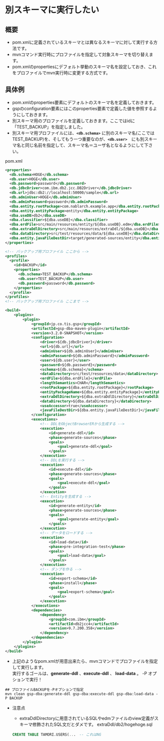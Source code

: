 # 別スキーマに実行したい

## 概要
* pom.xmlに定義されているスキーマとは異なるスキーマに対して実行する方法です。
* mvnコマンド実行時にプロファイルを指定して対象スキーマを切り替えます。
* pom.xmlのpropertiesにデフォルト挙動のスキーマ名を設定しておき、これをプロファイルでmvn実行時に変更する方式です。

## 具体例

* pom.xmlのproperties要素にデフォルトのスキーマ名を定義しておきます。  
* gspのconfiguration要素にはこのproperties要素で定義した値を参照するようにしておきます。
* 別スキーマ用のプロファイルを定義しておきます。ここではidに「TEST_BACKUP」を指定しました。
* 別スキーマ用プロファイルには、**`<db.schema>`** に別のスキーマ名(ここではTEST_BACKUP)を、そしてもう一つ重要なのが、**`<db.user>`**　にも別スキーマ名と同じ名前を指定して、スキーマ名＝ユーザ名となるようにして下さい。

pom.xml
```xml
<properties>
  <db.schema>HOGE</db.schema>
  <db.user>HOGE</db.user>
  <db.password>password</db.password>
  <db.jdbcDriver>com.ibm.db2.jcc.DB2Driver</db.jdbcDriver>
  <db.url>jdbc:db2://localhost:50000/sample</db.url>
  <db.adminUser>HOGE</db.adminUser>
  <db.adminPassword>password</db.adminPassword>
  <dba.entity.rootPackage>com.nablarch.example.app</dba.entity.rootPackage>
  <dba.entity.entityPackage>entity</dba.entity.entityPackage>
  <dba.useDB>db2</dba.useDB>
  <dba.classifier>${dba.useDB}</dba.classifier>
  <dba.erdFile>src/main/resources/entity/${dba.useDB}.edm</dba.erdFile>
  <dba.extraDdlDirectory>src/main/resources/extraDdl/${dba.useDB}</dba.extraDdlDirectory>
  <dba.dataDirectory>src/test/resources/data/${dba.useDB}</dba.dataDirectory>
  <dba.entity.javaFileDestDir>target/generated-sources/entity</dba.entity.javaFileDestDir>
</properties>

<!-- バックアップ用プロファイル ここから -->
<profiles>
  <profile>
    <id>BACKUP</id>
    <properties>
      <db.schema>TEST_BACKUP</db.schema>
      <db.user>TEST_BACKUP</db.user>
      <db.password>password</db.password>
    </properties>
  </profile>
</profiles>
<!-- バックアップ用プロファイル ここまで -->

<build>
	<plugins>
		<plugin>
			<groupId>jp.co.tis.gsp</groupId>
			<artifactId>gsp-dba-maven-plugin</artifactId>
			<version>3.2.0-SNAPSHOT</version>
			<configuration>
				<driver>${db.jdbcDriver}</driver>
				<url>${db.url}</url>
				<adminUser>${db.adminUser}</adminUser>
				<adminPassword>${db.adminPassword}</adminPassword>
				<user>${db.user}</user>
				<password>${db.password}</password>
				<schema>${db.schema}</schema>
				<dataDirectory>src/test/resources/data</dataDirectory>
				<erdFile>${dba.erdFile}</erdFile>
				<lengthSemantics>CHAR</lengthSemantics>
				<rootPackage>${dba.entity.rootPackage}</rootPackage>
				<entityPackageName>${dba.entity.entityPackage}</entityPackageName>
				<extraDdlDirectory>${dba.extraDdlDirectory}</extraDdlDirectory>
				<dataDirectory>${dba.dataDirectory}</dataDirectory>
				<useAccessor>true</useAccessor>
				<javaFileDestDir>${dba.entity.javaFileDestDir}</javaFileDestDir>
			</configuration>
			<executions>
				<!-- DDLをObjectBrowserERから生成する -->
				<execution>
					<id>generate-ddl</id>
					<phase>generate-sources</phase>
					<goals>
						<goal>generate-ddl</goal>
					</goals>
				</execution>
				<!-- DDLを実行する -->
				<execution>
					<id>execute-ddl</id>
					<phase>generate-sources</phase>
					<goals>
						<goal>execute-ddl</goal>
					</goals>
				</execution>
				<!-- Entityを生成する -->
				<execution>
					<id>generate-entity</id>
					<phase>generate-sources</phase>
					<goals>
						<goal>generate-entity</goal>
					</goals>
				</execution>
				<!-- データをロードする -->
				<execution>
					<id>load-data</id>
					<phase>pre-integration-test</phase>
					<goals>
						<goal>load-data</goal>
					</goals>
				</execution>
				<!-- ダンプを作る -->
				<execution>
					<id>export-schema</id>
					<phase>install</phase>
					<goals>
						<goal>export-schema</goal>
					</goals>
				</execution>
			</executions>
			<dependencies>
				<dependency>
					<groupId>com.ibm</groupId>
					<artifactId>db2jcc4</artifactId>
					<version>9.7.200.358</version>
				</dependency>
			</dependencies>
		</plugin>
	</plugins>
</build>	
```
* 上記のようなpom.xmlが用意出来たら、mvnコマンドでプロファイルを指定して実行します。  
  実行するゴールは、**generate-ddl** 、**execute-ddl** 、 **load-data** 。 -P オプションで実行！
```shell
## プロファイルBACKUPを-Pオプションで指定
mvn clean gsp-dba:generate-ddl gsp-dba:execute-ddl gsp-dba:load-data -P BACKUP
```
        
* <a name ="pos1">注意点
    * extraDdlDirectoryに用意されているSQLやedmファイルのview定義がスキーマ修飾されたSQL文だとダメです。
    extraDdl/db2/hogehoge.sql
    ```sql
    CREATE TABLE TAMORI.USERS(...　-- これはNG
    ```
